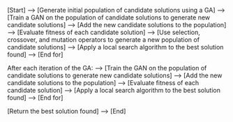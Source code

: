 [Start] --> [Generate initial population of candidate solutions using a GA] --> [Train a GAN on the population of candidate solutions to generate new candidate solutions] --> [Add the new candidate solutions to the population] --> [Evaluate fitness of each candidate solution] --> [Use selection, crossover, and mutation operators to generate a new population of candidate solutions] --> [Apply a local search algorithm to the best solution found] --> [End for]

After each iteration of the GA:
    --> [Train the GAN on the population of candidate solutions to generate new candidate solutions] 
    --> [Add the new candidate solutions to the population] 
    --> [Evaluate fitness of each candidate solution] 
    --> [Apply a local search algorithm to the best solution found] 
    --> [End for]

[Return the best solution found] --> [End]